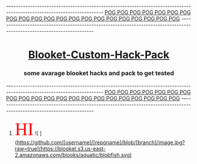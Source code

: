 -–---------------------------------------------------------------------------------------------------------------------
[POG POG POG POG POG POG POG POG POG POG POG POG POG POG POG POG POG POG POG POG POG](#)
-–---------------------------------------------------------------------------------------------------------------------

# <h1 align="center">[Blooket-Custom-Hack-Pack](#)</h1>
<h3 align="center">some avarage blooket hacks and pack to get tested</h2>

-–---------------------------------------------------------------------------------------------------------------------
[POG POG POG POG POG POG POG POG POG POG POG POG POG POG POG POG POG POG POG POG POG](#)
-–---------------------------------------------------------------------------------------------------------------------


1. <stroke color="#2A0030" thickness="1"><font size="90"><font color= "#FF0000"><font face="Bangers">HI</font></font></font></stroke>
![ ](https://github.com/[username]/[reponame]/blob/[branch]/image.jpg?raw=true](https://blooket.s3.us-east-2.amazonaws.com/blooks/aquatic/blobfish.svg)
